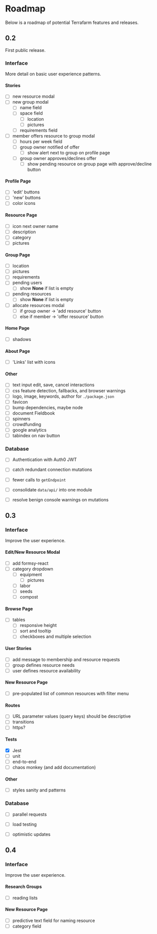# Roadmap

Below is a roadmap of potential Terrafarm features and releases.

## 0.2

First public release.

### Interface

More detail on basic user experience patterns.

#### Stories
- [ ] new resource modal
- [ ] new group modal
  - [ ] name field
  - [ ] space field
    - [ ] location
    - [ ] pictures
  - [ ] requirements field
- [ ] member offers resource to group modal
  - [ ] hours per week field
  - [ ] group owner notified of offer
    - [ ] show alert next to group on profile page
  - [ ] group owner approves/declines offer
    - [ ] show pending resource on group page with approve/decline button

#### Profile Page
- [ ] 'edit' buttons
- [ ] 'new' buttons
- [ ] color icons

#### Resource Page
- [ ] icon next owner name
- [ ] description
- [ ] category
- [ ] pictures

#### Group Page
- [ ] location
- [ ] pictures
- [ ] requirements
- [ ] pending users
  - [ ] show **None** if list is empty
- [ ] pending resources
  - [ ] show **None** if list is empty
- [ ] allocate resources modal
  - [ ] if group owner -> 'add resource' button
  - [ ] else if member -> 'offer resource' button

#### Home Page
- [ ] shadows

#### About Page
- [ ] 'Links' list with icons

#### Other
- [ ] text input edit, save, cancel interactions
- [ ] css feature detection, fallbacks, and browser warnings
- [ ] logo, image, keywords, author for `./package.json`
- [ ] favicon
- [ ] bump dependencies, maybe node
- [ ] document Fieldbook
- [ ] spinners
- [ ] crowdfunding
- [ ] google analytics
- [ ] tabindex on nav button

### Database
- [ ] Authentication with Auth0 JWT
- [ ] catch redundant connection mutations
- [ ] fewer calls to `getEndpoint`
- [ ] consolidate `data/api/` into one module
- [ ] resolve benign console warnings on mutations


## 0.3

### Interface

Improve the user experience.

#### Edit/New Resource Modal
- [ ] add formsy-react
- [ ] category dropdown
  - [ ] equipment
    - [ ] pictures
  - [ ] labor
  - [ ] seeds
  - [ ] compost

#### Browse Page
- [ ] tables
  - [ ] responsive height
  - [ ] sort and tooltip
  - [ ] checkboxes and multiple selection

#### User Stories
- [ ] add message to membership and resource requests
- [ ] group defines resource needs
- [ ] user defines resource availability

#### New Resource Page
- [ ] pre-populated list of common resources with filter menu

#### Routes
- [ ] URL parameter values (query keys) should be descriptive
- [ ] transitions
- [ ] https?

#### Tests
- [x] Jest
- [ ] unit
- [ ] end-to-end
- [ ] chaos monkey (and add documentation)

#### Other
- [ ] styles sanity and patterns

### Database
- [ ] parallel requests
- [ ] load testing
- [ ] optimistic updates


## 0.4

### Interface

Improve the user experience.

#### Research Groups
- [ ] reading lists

#### New Resource Page
- [ ] predictive text field for naming resource
- [ ] category field
